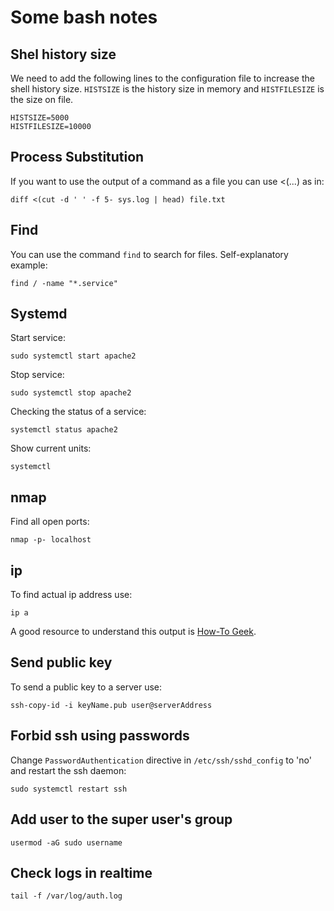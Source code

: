 # Some bash notes

## Shel history size

We need to add the following lines to the configuration file to increase the shell history size. `HISTSIZE` is the history size in memory and `HISTFILESIZE` is the size on file.

```shell
HISTSIZE=5000
HISTFILESIZE=10000
```

## Process Substitution

If you want to use the output of a command as a file you can use <(...) as in:

```shell
diff <(cut -d ' ' -f 5- sys.log | head) file.txt
```

## Find

You can use the command `find` to search for files. Self-explanatory example:

```shell
find / -name "*.service"
```

## Systemd

Start service:

```shell
sudo systemctl start apache2
```

Stop service:

```shell
sudo systemctl stop apache2
```

Checking the status of a service:

```shell
systemctl status apache2
```

Show current units:

```shell
systemctl
```

## nmap

Find all open ports:

```shell
nmap -p- localhost
```

## ip

To find actual ip address use:

```shell
ip a
```

A good resource to understand this output is [How-To Geek](https://www.howtogeek.com/657911/how-to-use-the-ip-command-on-linux/).

## Send public key

To send a public key to a server use:

```shell
ssh-copy-id -i keyName.pub user@serverAddress
```

## Forbid ssh using passwords

Change `PasswordAuthentication` directive in `/etc/ssh/sshd_config` to 'no' and restart the ssh daemon:

```shell
sudo systemctl restart ssh
```

## Add user to the super user's group

```shell
usermod -aG sudo username
```

## Check logs in realtime

```shell
tail -f /var/log/auth.log
```

